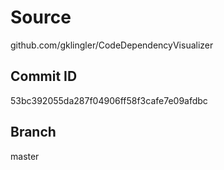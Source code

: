# Source
github.com/gklingler/CodeDependencyVisualizer

## Commit ID
53bc392055da287f04906ff58f3cafe7e09afdbc

## Branch
master
